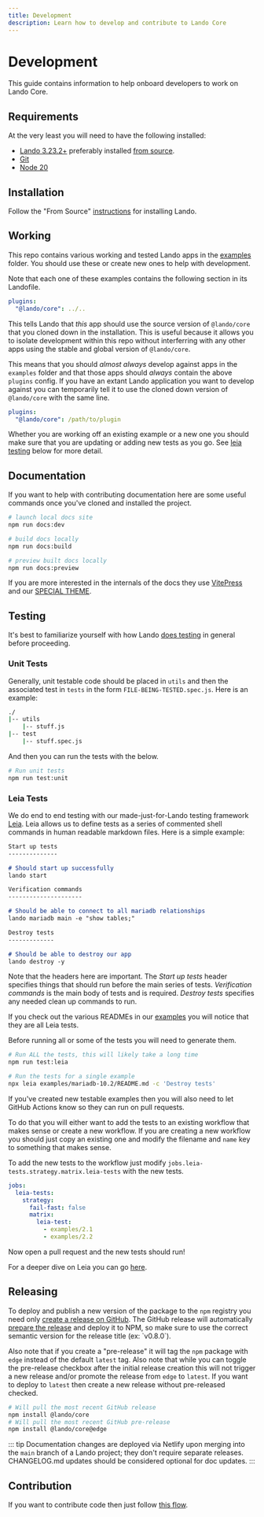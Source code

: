 ```yaml
---
title: Development
description: Learn how to develop and contribute to Lando Core
---
```


# Development

This guide contains information to help onboard developers to work on Lando Core.

## Requirements

At the very least you will need to have the following installed:

* [Lando 3.23.2+](https://docs.lando.dev/getting-started/installation.html) preferably installed [from source](https://docs.lando.dev/install/source.html).
* [Git](https://git-scm.com/book/en/v2/Getting-Started-Installing-Git)
* [Node 20](https://nodejs.org/dist/latest-v20.x/)

## Installation

Follow the "From Source" [instructions](https://docs.lando.dev/install/source.html) for installing Lando.

## Working

This repo contains various working and tested Lando apps in the [examples](https://github.com/lando/core/tree/main/examples) folder. You should use these or create new ones to help with development.

Note that each one of these examples contains the following section in its Landofile.

```yaml
plugins:
  "@lando/core": ../..
```

This tells Lando that _this_ app should use the source version of `@lando/core` that you cloned down in the installation. This is useful because it allows you to isolate development within this repo without interferring with any other apps using the stable and global version of `@lando/core`.

This means that you should _almost always_ develop against apps in the `examples` folder and that those apps should _always_ contain the above `plugins` config. If you have an extant Lando application you want to develop against you can temporarily tell it to use the cloned down version of `@lando/core` with the same line.

```yaml
plugins:
  "@lando/core": /path/to/plugin
```

Whether you are working off an existing example or a new one you should make sure that you are updating or adding new tests as you go. See [leia testing](#leia-tests) below for more detail.

## Documentation

If you want to help with contributing documentation here are some useful commands once you've cloned and installed the project.

```bash
# launch local docs site
npm run docs:dev

# build docs locally
npm run docs:build

# preview built docs locally
npm run docs:preview
```

If you are more interested in the internals of the docs they use [VitePress](https://vitepress.dev/) and our [SPECIAL THEME](https://vitepress-theme-default-plus.lando.dev).

## Testing

It's best to familiarize yourself with how Lando [does testing](https://docs.lando.dev/contrib/coder.html) in general before proceeding.

### Unit Tests

Generally, unit testable code should be placed in `utils` and then the associated test in `tests` in the form `FILE-BEING-TESTED.spec.js`. Here is an example:

```bash
./
|-- utils
    |-- stuff.js
|-- test
    |-- stuff.spec.js
```

And then you can run the tests with the below.

```bash
# Run unit tests
npm run test:unit
```

### Leia Tests

We do end to end testing with our made-just-for-Lando testing framework [Leia](https://github.com/lando/leia). Leia allows us to define tests as a series of commented shell commands in human readable markdown files. Here is a simple example:

```md
Start up tests
--------------

# Should start up successfully
lando start

Verification commands
---------------------

# Should be able to connect to all mariadb relationships
lando mariadb main -e "show tables;"

Destroy tests
-------------

# Should be able to destroy our app
lando destroy -y
```

Note that the headers here are important. The _Start up tests_ header specifies things that should run before the main series of tests. _Verification commands_ is the main body of tests and is required. _Destroy tests_ specifies any needed clean up commands to run.

If you check out the various READMEs in our [examples](https://github.com/lando/core/tree/main/examples) you will notice that they are all Leia tests.

Before running all or some of the tests you will need to generate them.

```bash
# Run ALL the tests, this will likely take a long time
npm run test:leia

# Run the tests for a single example
npx leia examples/mariadb-10.2/README.md -c 'Destroy tests'
```

If you've created new testable examples then you will also need to let GitHub Actions know so they can run on pull requests.

To do that you will either want to add the tests to an existing workflow that makes sense or create a new workflow. If you are creating a new workflow you should just copy an existing one and modify the filename and `name` key to something that makes sense.

To add the new tests to the workflow just modify `jobs.leia-tests.strategy.matrix.leia-tests` with the new tests.

```yaml
jobs:
  leia-tests:
    strategy:
      fail-fast: false
      matrix:
        leia-test:
          - examples/2.1
          - examples/2.2

```

Now open a pull request and the new tests should run!

For a deeper dive on Leia you can go [here](https://github.com/lando/leia).

## Releasing

To deploy and publish a new version of the package to the `npm` registry you need only [create a release on GitHub](https://docs.github.com/en/repositories/releasing-projects-on-github/managing-releases-in-a-repository). The GitHub release will automatically [prepare the release](https://github.com/lando/prepare-release-action) and deploy it to NPM, so make sure to use the correct semantic version for the release title (ex: \`v0.8.0\`).

Also note that if you create a "pre-release" it will tag the `npm` package with `edge` instead of the default `latest` tag. Also note that while you can toggle the pre-release checkbox after the initial release creation this will not trigger a new release and/or promote the release from `edge` to `latest`. If you want to deploy to `latest` then create a new release without pre-released checked.

```bash
# Will pull the most recent GitHub release
npm install @lando/core
# Will pull the most recent GitHub pre-release
npm install @lando/core@edge
```

::: tip
Documentation changes are deployed via Netlify upon merging into the `main` branch of a Lando project; they don't require separate releases. CHANGELOG.md updates should be considered optional for doc updates.
:::

## Contribution

If you want to contribute code then just follow [this flow](https://docs.github.com/en/get-started/using-github/github-flow).
